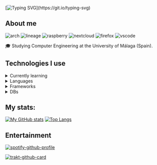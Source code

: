 [![Typing SVG](https://readme-typing-svg.herokuapp.com?color=%2336BCF7&lines=Welcome+to+my+profile!;%C2%A1Bienvenido+a+mi+perfil!)](https://git.io/typing-svg)

## About me
![arch](https://img.shields.io/badge/Arch_Linux-1793D1?style=for-the-badge&logo=arch-linux&logoColor=white)
![lineage](https://img.shields.io/badge/lineageos-167C80?style=for-the-badge&logo=lineageos&logoColor=white)
![raspberry](https://img.shields.io/badge/Raspberry%20Pi-A22846?style=for-the-badge&logo=Raspberry%20Pi&logoColor=white)
![nextcloud](https://img.shields.io/badge/Nextcloud-0082C9?style=for-the-badge&logo=Nextcloud&logoColor=white)
![firefox](https://img.shields.io/badge/Firefox_Browser-FF7139?style=for-the-badge&logo=Firefox-Browser&logoColor=white)
![vscode](https://img.shields.io/badge/Visual_Studio_Code-0078D4?style=for-the-badge&logo=visual%20studio%20code&logoColor=white)

🎓 Studying Computer Engineering at the University of Málaga (Spain).

## Technologies I use

<details>
  <summary>Currently learning</summary>
  
  ![rust](https://img.shields.io/badge/Rust-black?style=for-the-badge&logo=rust&logoColor=#E57324)
  ![go](https://img.shields.io/badge/Go-00ADD8?style=for-the-badge&logo=go&logoColor=white)
</details>

<details>
  <summary>Languages</summary>
  
  ![python](https://img.shields.io/badge/Python-FFD43B?style=for-the-badge&logo=python&logoColor=darkgreen)
  ![php](https://img.shields.io/badge/PHP-777BB4?style=for-the-badge&logo=php&logoColor=white)
  ![ts](https://img.shields.io/badge/TypeScript-007ACC?style=for-the-badge&logo=typescript&logoColor=white)
  ![kotlin](https://img.shields.io/badge/Kotlin-0095D5?&style=for-the-badge&logo=kotlin&logoColor=white)
  ![dart](https://img.shields.io/badge/dart-%230175C2.svg?style=for-the-badge&logo=dart&logoColor=white)
  ![latex](https://img.shields.io/badge/LaTeX-47A141?style=for-the-badge&logo=LaTeX&logoColor=white)
</details>

<details>
  <summary>Frameworks</summary>
  
  ![vue](https://img.shields.io/badge/Vue.js-35495E?style=for-the-badge&logo=vuedotjs&logoColor=4FC08D)
  ![svelte](https://img.shields.io/badge/Svelte-4A4A55?style=for-the-badge&logo=svelte&logoColor=FF3E00)
  ![ionic](https://img.shields.io/badge/Ionic-3880FF?style=for-the-badge&logo=ionic&logoColor=white)
  ![flutter](https://img.shields.io/badge/Flutter-02569B?style=for-the-badge&logo=flutter&logoColor=white)
</details>


<details>
  <summary>DBs</summary>
   
  ![mariadb](https://img.shields.io/badge/MariaDB-003545?style=for-the-badge&logo=mariadb&logoColor=white)
  ![redis](https://img.shields.io/badge/redis-CC0000.svg?&style=for-the-badge&logo=redis&logoColor=white)
  ![sqlite](https://img.shields.io/badge/SQLite-07405E?style=for-the-badge&logo=sqlite&logoColor=white)
</details>

## My stats:
[![My GitHub stats](https://github-readme-stats.vercel.app/api?username=pablouser1&show_icons=true&theme=jolly)](https://github.com/anuraghazra/github-readme-stats)
[![Top Langs](https://github-readme-stats.vercel.app/api/top-langs/?username=pablouser1&layout=compact&theme=jolly&hide=latte,html)](https://github.com/anuraghazra/github-readme-stats)
## Entertainment
[![spotify-github-profile](https://spotify-github-profile.vercel.app/api/view?uid=pabloferreiro&cover_image=true&theme=novatorem&bar_color=53b14f&bar_color_cover=false)](https://github.com/kittinan/spotify-github-profile)

[![trakt-github-card](https://trakt-github-card.vercel.app/card?username=pablouser1&mode=watch&theme=dark)](https://github.com/pablouser1/trakt-github-card)
